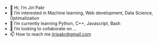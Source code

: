 - 👋 Hi, I’m Jiri Pakr
- 👀 I’m interested in Machine learning, Web development, Data Science, Optimalization
- 🌱 I’m currently learning Python, C++, Javascript, Bash
- 💞️ I’m looking to collaborate on ...
- 📫 How to reach me jiripakr@gmail.com
